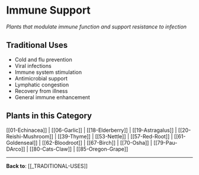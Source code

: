 # Immune Support

*Plants that modulate immune function and support resistance to infection*

## Traditional Uses
- Cold and flu prevention
- Viral infections
- Immune system stimulation
- Antimicrobial support
- Lymphatic congestion
- Recovery from illness
- General immune enhancement

## Plants in this Category

[[01-Echinacea]] | [[06-Garlic]] | [[18-Elderberry]] | [[19-Astragalus]] | [[20-Reishi-Mushroom]] | [[39-Thyme]] | [[53-Nettle]] | [[57-Red-Root]] | [[61-Goldenseal]] | [[62-Bloodroot]] | [[67-Birch]] | [[70-Osha]] | [[79-Pau-DArco]] | [[80-Cats-Claw]] | [[85-Oregon-Grape]]

---

**Back to**: [[_TRADITIONAL-USES]]